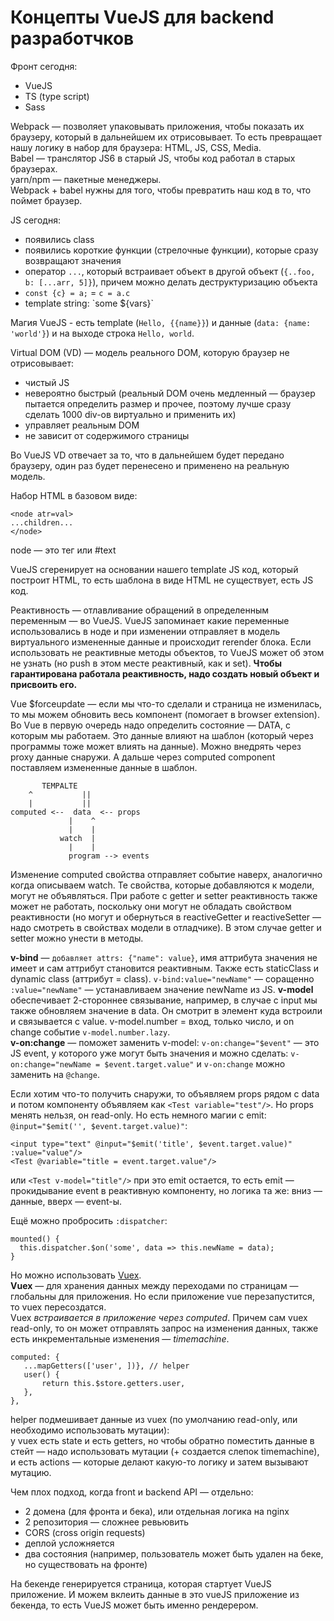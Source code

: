 # Концепты VueJS для backend разработчков
Фронт сегодня:
- VueJS
- TS (type script)
- Sass

Webpack — позволяет упаковывать приложения, чтобы показать их браузеру, который в дальнейшем их отрисовывает. То есть превращает нашу логику в набор для браузера: HTML, JS, CSS, Media.  
Babel — транслятор JS6 в старый JS, чтобы код работал в старых браузерах.  
yarn/npm — пакетные менеджеры.  
Webpack + babel нужны для того, чтобы превратить наш код в то, что поймет браузер.  

JS сегодня:
- появились class
- появились короткие функции (стрелочные функции), которые сразу возвращают значения
- оператор `...`, который встраивает объект в другой объект (`{..foo, b: [...arr, 5]}`), причем можно делать деструктуризацию объекта
- `const {c} = a;` = `c = a.c`
- template string: \`some ${vars}\`

Магия VueJS - есть template (`Hello, {{name}}`) и данные (`data: {name: 'world'}`) и на выходе строка `Hello, world`.  

Virtual DOM (VD) — модель реального DOM, которую браузер не отрисовывает:
- чистый JS
- невероятно быстрый (реальный DOM очень медленный — браузер пытается определить размер и прочее, поэтому лучше сразу сделать 1000 div-ов виртуально и применить их)
- управляет реальным DOM
- не зависит от содержимого страницы

Во VueJS VD отвечает за то, что в дальнейшем будет передано браузеру, один раз будет перенесено и применено на реальную модель.  

Набор HTML в базовом виде:
```
<node atr=val>
...children...
</node>
```
node — это тег или #text

VueJS сгеренирует на основании нашего template JS код, который построит HTML, то есть шаблона в виде HTML не существует, есть JS код.  

Реактивность — отлавливание обращений в определенным переменным — во VueJS. VueJS запоминает какие переменные использовались в ноде и при изменении отправляет в модель виртуального измененные данные и происходит rerender блока. Если использовать не реактивные методы объектов, то VueJS может об этом не узнать (но push в этом месте реактивный, как и set). **Чтобы гарантирована работала реактивность, надо создать новый объект и присвоить его.**  

Vue $forceupdate — если мы что-то сделали и страница не изменилась, то мы можем обновить весь компонент (помогает в browser extension).  
Во Vue в первую очередь надо определить состояние — DATA, с которым мы работаем. Это данные влияют на шаблон (который через программы тоже может влиять на данные). Можно внедрять через proxy данные снаружи. А дальше через computed component поставляем измененные данные в шаблон.

```
       TEMPALTE
    ^           ||
    |           ||
computed <--  data  <-- props
             |    ^
             |    |
           watch  |
             |    |
             program --> events
```

Изменение computed свойства отправляет событие наверх, аналогично когда описываем watch. Те свойства, которые добавляются к модели, могут не объявляться. При работе с getter и setter реактивность также может не работать, поскольку они могут не обладать свойством реактивности (но могут и обернуться в reactiveGetter и reactiveSetter — надо смотреть в свойствах модели в отладчике). В этом случае getter и setter можно унести в методы.  

**v-bind** — `добавляет attrs: {"name": value}`, имя аттрибута значения не имеет и сам аттрибут становится реактивным. Также есть staticClass и dynamic class (аттрибут = class). `v-bind:value="newName"` — соращенно `:value="newName"` — устанавливаем значение newName из JS.
**v-model** обеспечивает 2-стороннее связывание, например, в случае с input мы также обновляем значение в data. Он смотрит в элемент куда встроили и связывается с value. v-model.number = вход, только число, и on change событие `v-model.number.lazy`.  
**v-on:change** — поможет заменить v-model: `v-on:change="$event"` — это JS event, у которого уже могут быть значения и можно сделать: `v-on:change="newName = $event.target.value"` и `v-on:change` можно заменить на `@change`.  

Если хотим что-то получить снаружи, то объявляем props рядом с data и потом компоненту объявляем как `<Test variable="test"/>`. Но props менять нельзя, он read-only. Но есть немного магии с emit: `@input="$emit('', $event.target.value)"`:
```
<input type="text" @input="$emit('title', $event.target.value)" :value="value"/>
<Test @variable="title = event.target.value"/>
```
или `<Test v-model="title"/>` при это emit остается, то есть emit — прокидывание event в реактивную компоненту, но логика та же: вниз — данные, вверх — event-ы.  

Ещё можно пробросить `:dispatcher`:
```
mounted() {
  this.dispatcher.$on('some', data => this.newName = data);
}
```

Но можно использовать [Vuex](https://vuex.vuejs.org/ru/guide/).  
**Vuex** — для хранения данных между переходами по страницам — глобальны для приложения. Но если приложение vue перезапустится, то vuex пересоздатся.  
 Vuex _встраивается в приложение через computed_. Причем сам vuex read-only, то он может отправлять запрос на изменения данных, также есть инкрементальные изменения — _timemachine_.  
 ```
 computed: {
    ...mapGetters(['user', ])}, // helper
    user() {
        return this.$store.getters.user,
    },
},
 ```
 helper подмешивает данные из vuex (по умолчанию read-only, или необходимо использовать мутации):  
 у vuex есть state и есть getters, но чтобы обратно поместить данные в стейт — надо использовать мутации (+ создается слепок timemachine), и есть actions — которые делают какую-то логику и затем вызывают мутацию.  
 
 Чем плох подход, когда front и backend API — отдельно:
 - 2 домена (для фронта и бека), или отдельная логика на nginx
 - 2 репозитория — сложнее ревьювить
 - CORS (cross origin requests)
 - деплой усложняется
 - два состояния (например, пользователь может быть удален на беке, но существовать на фронте)
 
 На бекенде генерируется страница, которая стартует VueJS приложение. И можем вклеить данные в это vueJS приложение из бекенда, то есть VueJS может быть именно рендерером.  
 